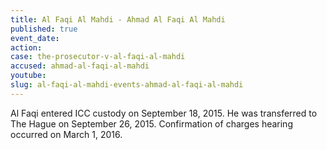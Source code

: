 ```yaml
---
title: Al Faqi Al Mahdi - Ahmad Al Faqi Al Mahdi
published: true
event_date:
action:
case: the-prosecutor-v-al-faqi-al-mahdi
accused: ahmad-al-faqi-al-mahdi
youtube:
slug: al-faqi-al-mahdi-events-ahmad-al-faqi-al-mahdi
---
```



Al Faqi entered ICC custody on September 18, 2015. He was transferred to The Hague on September 26, 2015. Confirmation of charges hearing occurred on March 1, 2016.